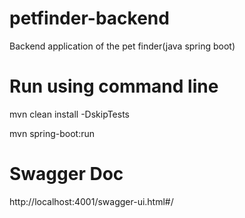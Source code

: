 # petfinder-backend
Backend application of the pet finder(java spring boot)

# Run using command line

mvn clean install -DskipTests


mvn spring-boot:run



# Swagger Doc
http://localhost:4001/swagger-ui.html#/
